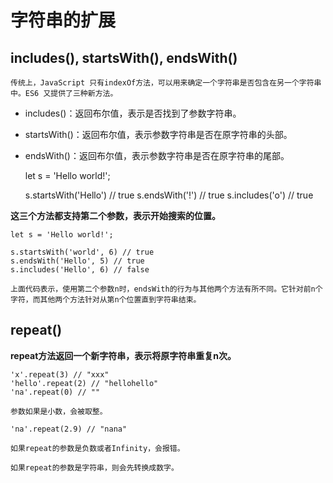 # 字符串的扩展

## includes(), startsWith(), endsWith()

    传统上，JavaScript 只有indexOf方法，可以用来确定一个字符串是否包含在另一个字符串中。ES6 又提供了三种新方法。

* includes()：返回布尔值，表示是否找到了参数字符串。
* startsWith()：返回布尔值，表示参数字符串是否在原字符串的头部。
* endsWith()：返回布尔值，表示参数字符串是否在原字符串的尾部。

    let s = 'Hello world!';

    s.startsWith('Hello') // true
    s.endsWith('!') // true
    s.includes('o') // true

**这三个方法都支持第二个参数，表示开始搜索的位置。**

    let s = 'Hello world!';

    s.startsWith('world', 6) // true
    s.endsWith('Hello', 5) // true
    s.includes('Hello', 6) // false

    上面代码表示，使用第二个参数n时，endsWith的行为与其他两个方法有所不同。它针对前n个字符，而其他两个方法针对从第n个位置直到字符串结束。

## repeat()

**repeat方法返回一个新字符串，表示将原字符串重复n次。**

    'x'.repeat(3) // "xxx"
    'hello'.repeat(2) // "hellohello"
    'na'.repeat(0) // ""

    参数如果是小数，会被取整。

    'na'.repeat(2.9) // "nana"

    如果repeat的参数是负数或者Infinity，会报错。

    如果repeat的参数是字符串，则会先转换成数字。




